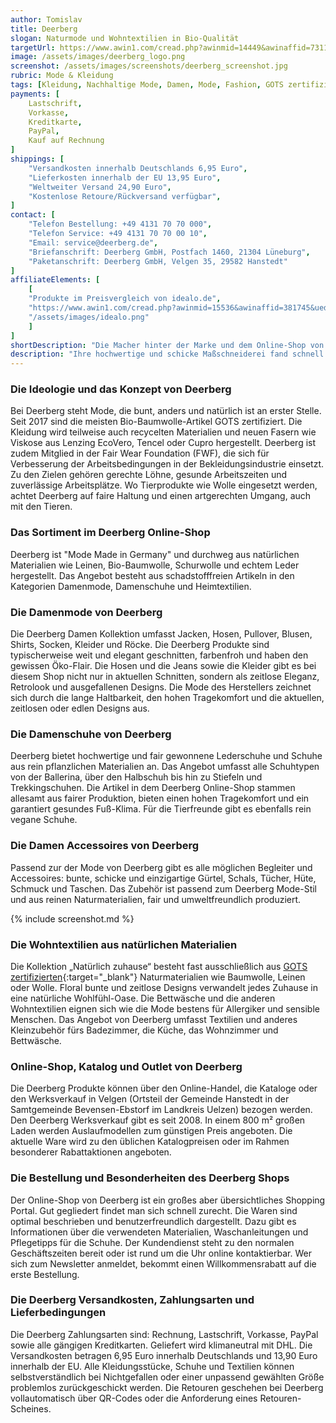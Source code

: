 ```yaml
---
author: Tomislav
title: Deerberg
slogan: Naturmode und Wohntextilien in Bio-Qualität
targetUrl: https://www.awin1.com/cread.php?awinmid=14449&awinaffid=731132
image: /assets/images/deerberg_logo.png
screenshot: /assets/images/screenshots/deerberg_screenshot.jpg
rubric: Mode & Kleidung
tags: [Kleidung, Nachhaltige Mode, Damen, Mode, Fashion, GOTS zertifiziert, Wohntextilien]
payments: [
    Lastschrift,
    Vorkasse,
    Kreditkarte,
    PayPal,
    Kauf auf Rechnung
]
shippings: [
    "Versandkosten innerhalb Deutschlands 6,95 Euro",
    "Lieferkosten innerhalb der EU 13,95 Euro",
    "Weltweiter Versand 24,90 Euro",
    "Kostenlose Retoure/Rückversand verfügbar",
]
contact: [
    "Telefon Bestellung: +49 4131 70 70 000",
    "Telefon Service: +49 4131 70 70 00 10",
    "Email: service@deerberg.de",
    "Briefanschrift: Deerberg GmbH, Postfach 1460, 21304 Lüneburg",
    "Paketanschrift: Deerberg GmbH, Velgen 35, 29582 Hanstedt"
]
affiliateElements: [
    [
    "Produkte im Preisvergleich von idealo.de", 
    "https://www.awin1.com/cread.php?awinmid=15536&awinaffid=381745&ued=https%3A%2F%2Fwww.idealo.de%2Fpreisvergleich%2FMainSearchProductCategory.html%3Fq%3DDeerberg", 
    "/assets/images/idealo.png"
    ]
]
shortDescription: "Die Macher hinter der Marke und dem Online-Shop von Deerberg sind Gabi und Stefan Deerberg. Gabi Deerberg begann 1986 mit einer Ledernähmaschine und nähte moderne Lederhosen."
description: "Ihre hochwertige und schicke Maßschneiderei fand schnell so viel Zuspruch, dass sie ausbauen musste. Als der Erfolg stetig stieg, widmete sich auch Stefan Deerberg nur noch der Produktion von umweltfreundlicher Mode „Made in Germany“. Heute ist Deerberg einer der führenden Anbieter für Öko-Lederschuhe, Naturmode und umweltverträgliche Heimtextilien. Der Firmensitz ist in der Lünebürger Heide."
---
```


### Die Ideologie und das Konzept von Deerberg

Bei Deerberg steht Mode, die bunt, anders und natürlich ist an erster Stelle. Seit 2017 sind die meisten Bio-Baumwolle-Artikel GOTS zertifiziert. Die Kleidung wird teilweise auch recycelten Materialien und neuen Fasern wie Viskose aus Lenzing EcoVero, Tencel oder Cupro hergestellt. Deerberg ist zudem Mitglied in der Fair Wear Foundation (FWF), die sich für Verbesserung der Arbeitsbedingungen in der Bekleidungsindustrie einsetzt. Zu den Zielen gehören gerechte Löhne, gesunde Arbeitszeiten und zuverlässige Arbeitsplätze. Wo Tierprodukte wie Wolle eingesetzt werden, achtet Deerberg auf faire Haltung und einen artgerechten Umgang, auch mit den Tieren.

### Das Sortiment im Deerberg Online-Shop

Deerberg ist "Mode Made in Germany" und durchweg aus natürlichen Materialien wie Leinen, Bio-Baumwolle, Schurwolle und echtem Leder hergestellt. Das Angebot besteht aus schadstofffreien Artikeln in den Kategorien Damenmode, Damenschuhe und Heimtextilien.

### Die Damenmode von Deerberg

Die Deerberg Damen Kollektion umfasst Jacken, Hosen, Pullover, Blusen, Shirts, Socken, Kleider und Röcke. Die Deerberg Produkte sind typischerweise weit und elegant geschnitten, farbenfroh und haben den gewissen Öko-Flair. Die Hosen und die Jeans sowie die Kleider gibt es bei diesem Shop nicht nur in aktuellen Schnitten, sondern als zeitlose Eleganz, Retrolook und ausgefallenen Designs. Die Mode des Herstellers zeichnet sich durch die lange Haltbarkeit, den hohen Tragekomfort und die aktuellen, zeitlosen oder edlen Designs aus. 

### Die Damenschuhe von Deerberg

Deerberg bietet hochwertige und fair gewonnene Lederschuhe und Schuhe aus rein pflanzlichen Materialien an. Das Angebot umfasst alle Schuhtypen von der Ballerina, über den Halbschuh bis hin zu Stiefeln und Trekkingschuhen. Die Artikel in dem Deerberg Online-Shop stammen allesamt aus fairer Produktion, bieten einen hohen Tragekomfort und ein garantiert gesundes Fuß-Klima. Für die Tierfreunde gibt es ebenfalls rein vegane Schuhe.

### Die Damen Accessoires von Deerberg

Passend zur der Mode von Deerberg gibt es alle möglichen Begleiter und Accessoires: bunte, schicke und einzigartige Gürtel, Schals, Tücher, Hüte, Schmuck und Taschen. Das Zubehör ist passend zum Deerberg Mode-Stil und aus reinen Naturmaterialien, fair und umweltfreundlich produziert.

{% include screenshot.md %}

### Die Wohntextilien aus natürlichen Materialien

Die Kollektion „Natürlich zuhause“ besteht fast ausschließlich aus [GOTS zertifizierten](https://www.deerberg.de/de/service/ueber_uns/nachhaltigkeit){:target="_blank"} Naturmaterialien wie Baumwolle, Leinen oder Wolle. Floral bunte und zeitlose Designs verwandelt jedes Zuhause in eine natürliche Wohlfühl-Oase. Die Bettwäsche und die anderen Wohntextilien eignen sich wie die Mode bestens für Allergiker und sensible Menschen. Das Angebot von Deerberg umfasst Textilien und anderes Kleinzubehör fürs Badezimmer, die Küche, das Wohnzimmer und Bettwäsche.

### Online-Shop, Katalog und Outlet von Deerberg

Die Deerberg Produkte können über den Online-Handel, die Kataloge oder den Werksverkauf in Velgen (Ortsteil der Gemeinde Hanstedt in der Samtgemeinde Bevensen-Ebstorf im Landkreis Uelzen) bezogen werden. Den Deerberg Werksverkauf gibt es seit 2008. In einem 800 m² großen Laden werden Auslaufmodellen zum günstigen Preis angeboten. Die aktuelle Ware wird zu den üblichen Katalogpreisen oder im Rahmen besonderer Rabattaktionen angeboten.

### Die Bestellung und Besonderheiten des Deerberg Shops

Der Online-Shop von Deerberg ist ein großes aber übersichtliches Shopping Portal. Gut gegliedert findet man sich schnell zurecht. Die Waren sind optimal beschrieben und benutzerfreundlich dargestellt. Dazu gibt es Informationen über die verwendeten Materialien, Waschanleitungen und Pflegetipps für die Schuhe. Der Kundendienst steht zu den normalen Geschäftszeiten bereit oder ist rund um die Uhr online kontaktierbar. Wer sich zum Newsletter anmeldet, bekommt einen Willkommensrabatt auf die erste Bestellung.

### Die Deerberg Versandkosten, Zahlungsarten und Lieferbedingungen

Die Deerberg Zahlungsarten sind: Rechnung, Lastschrift, Vorkasse, PayPal sowie alle gängigen Kreditkarten. Geliefert wird klimaneutral mit DHL. Die Versandkosten betragen 6,95 Euro innerhalb Deutschlands und 13,90 Euro innerhalb der EU. Alle Kleidungsstücke, Schuhe und Textilien können selbstverständlich bei Nichtgefallen oder einer unpassend gewählten Größe problemlos zurückgeschickt werden. Die Retouren geschehen bei Deerberg vollautomatisch über QR-Codes oder die Anforderung eines Retouren-Scheines.
